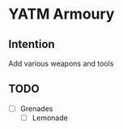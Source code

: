 # YATM Armoury

## Intention

Add various weapons and tools

## TODO

* [ ] Grenades
  * [ ] Lemonade
